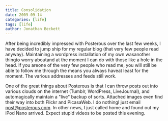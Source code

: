 ```yaml
---
title: Consolidation
date: 2009-09-14
categories: [life]
tags: [life]
author: Jonathan Beckett
---
```


After being incredibly impressed with Posterous over the last few weeks, I have decided to jump ship for my regular blog (that very few people read anyway). Maintaining a wordpress installation of my own wasanother thingto worry aboutand at the moment I can do with those like a hole in the head. If you areone of the very few people who read me, you will still be able to follow me through the means you always haveat least for the moment. The various addresses and feeds still work.

One of the great things about Posterous is that I can throw posts out into various clouds on the internet (Tumblr, WordPress, LiveJournal), and automagically maintain a "live" backup of sorts. Attached images even find their way into both Flickr and PicasaWeb. I do nothingI just email post@posterous.com. In other news, I just called home and found out my iPod Nano arrived. Expect stupid videos to be posted this evening.